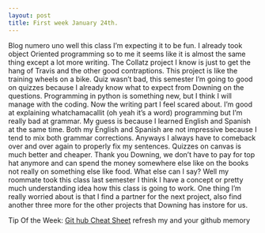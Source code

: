 ```yaml
---
layout: post
title: First week January 24th.
---
```


Blog numero uno well this class I’m expecting it to be fun. I already took object Oriented programming so to me it seems like it is almost the same thing except a lot more writing. The Collatz project I know is just to get the hang of Travis and the other good contraptions. This project is like the training wheels on a bike. Quiz wasn’t bad, this semester I’m going to good on quizzes because I already know what to expect from Downing on the questions. Programming in python is something new, but I think I will manage with the coding. Now the writing part I feel scared about. I’m good at explaining whatchamacallit (oh yeah it’s a word) programming but I’m really bad at grammar. My guess is because I learned English and Spanish at the same time. Both my English and Spanish are not impressive because I tend to mix both grammar corrections. Anyways I always have to comeback over and over again to properly fix my sentences. Quizzes on canvas is much better and cheaper. Thank you Downing, we don’t have to pay for top hat anymore and can spend the money somewhere else like on the books not really on something else like food. What else can I say? Well my roommate took this class last semester I think I have a concept or pretty much understanding idea how this class is going to work. One thing I’m really worried about is that I find a partner for the next project, also find another three more for the other projects that Downing has instore for us. 

Tip Of the Week: 
[Git hub Cheat Sheet](https://training.github.com/kit/downloads/github-git-cheat-sheet.pdf) refresh my and your github memory

